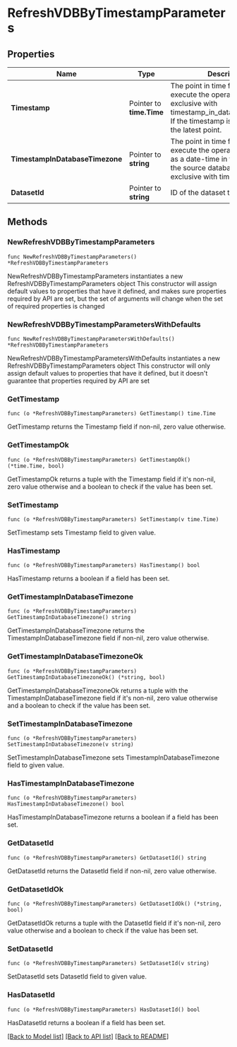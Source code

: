 # RefreshVDBByTimestampParameters

## Properties

Name | Type | Description | Notes
------------ | ------------- | ------------- | -------------
**Timestamp** | Pointer to **time.Time** | The point in time from which to execute the operation. Mutually exclusive with timestamp_in_database_timezone. If the timestamp is not set, selects the latest point. | [optional] 
**TimestampInDatabaseTimezone** | Pointer to **string** | The point in time from which to execute the operation, expressed as a date-time in the timezone of the source database. Mutually exclusive with timestamp. | [optional] 
**DatasetId** | Pointer to **string** | ID of the dataset to refresh to | [optional] 

## Methods

### NewRefreshVDBByTimestampParameters

`func NewRefreshVDBByTimestampParameters() *RefreshVDBByTimestampParameters`

NewRefreshVDBByTimestampParameters instantiates a new RefreshVDBByTimestampParameters object
This constructor will assign default values to properties that have it defined,
and makes sure properties required by API are set, but the set of arguments
will change when the set of required properties is changed

### NewRefreshVDBByTimestampParametersWithDefaults

`func NewRefreshVDBByTimestampParametersWithDefaults() *RefreshVDBByTimestampParameters`

NewRefreshVDBByTimestampParametersWithDefaults instantiates a new RefreshVDBByTimestampParameters object
This constructor will only assign default values to properties that have it defined,
but it doesn't guarantee that properties required by API are set

### GetTimestamp

`func (o *RefreshVDBByTimestampParameters) GetTimestamp() time.Time`

GetTimestamp returns the Timestamp field if non-nil, zero value otherwise.

### GetTimestampOk

`func (o *RefreshVDBByTimestampParameters) GetTimestampOk() (*time.Time, bool)`

GetTimestampOk returns a tuple with the Timestamp field if it's non-nil, zero value otherwise
and a boolean to check if the value has been set.

### SetTimestamp

`func (o *RefreshVDBByTimestampParameters) SetTimestamp(v time.Time)`

SetTimestamp sets Timestamp field to given value.

### HasTimestamp

`func (o *RefreshVDBByTimestampParameters) HasTimestamp() bool`

HasTimestamp returns a boolean if a field has been set.

### GetTimestampInDatabaseTimezone

`func (o *RefreshVDBByTimestampParameters) GetTimestampInDatabaseTimezone() string`

GetTimestampInDatabaseTimezone returns the TimestampInDatabaseTimezone field if non-nil, zero value otherwise.

### GetTimestampInDatabaseTimezoneOk

`func (o *RefreshVDBByTimestampParameters) GetTimestampInDatabaseTimezoneOk() (*string, bool)`

GetTimestampInDatabaseTimezoneOk returns a tuple with the TimestampInDatabaseTimezone field if it's non-nil, zero value otherwise
and a boolean to check if the value has been set.

### SetTimestampInDatabaseTimezone

`func (o *RefreshVDBByTimestampParameters) SetTimestampInDatabaseTimezone(v string)`

SetTimestampInDatabaseTimezone sets TimestampInDatabaseTimezone field to given value.

### HasTimestampInDatabaseTimezone

`func (o *RefreshVDBByTimestampParameters) HasTimestampInDatabaseTimezone() bool`

HasTimestampInDatabaseTimezone returns a boolean if a field has been set.

### GetDatasetId

`func (o *RefreshVDBByTimestampParameters) GetDatasetId() string`

GetDatasetId returns the DatasetId field if non-nil, zero value otherwise.

### GetDatasetIdOk

`func (o *RefreshVDBByTimestampParameters) GetDatasetIdOk() (*string, bool)`

GetDatasetIdOk returns a tuple with the DatasetId field if it's non-nil, zero value otherwise
and a boolean to check if the value has been set.

### SetDatasetId

`func (o *RefreshVDBByTimestampParameters) SetDatasetId(v string)`

SetDatasetId sets DatasetId field to given value.

### HasDatasetId

`func (o *RefreshVDBByTimestampParameters) HasDatasetId() bool`

HasDatasetId returns a boolean if a field has been set.


[[Back to Model list]](../README.md#documentation-for-models) [[Back to API list]](../README.md#documentation-for-api-endpoints) [[Back to README]](../README.md)


